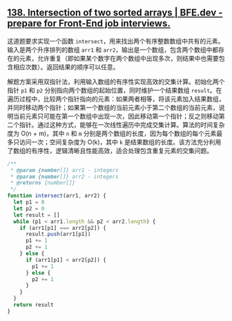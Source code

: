 ## [138. Intersection of two sorted arrays | BFE.dev - prepare for Front-End job interviews.](https://bigfrontend.dev/problem/intersection-of-two0-sorted-Arrays)

这道题要求实现一个函数 `intersect`，用来找出两个有序整数数组中共有的元素。输入是两个升序排列的数组 `arr1` 和 `arr2`，输出是一个数组，包含两个数组中都存在的元素，允许重复（即如果某个数字在两个数组中出现多次，则结果中也需要包含相应次数）。返回结果的顺序可以任意。

解题方案采用双指针法，利用输入数组的有序性实现高效的交集计算。初始化两个指针 `p1` 和 `p2` 分别指向两个数组的起始位置，同时维护一个结果数组 `result`。在遍历过程中，比较两个指针指向的元素：如果两者相等，将该元素加入结果数组，并同时移动两个指针；如果第一个数组的当前元素小于第二个数组的当前元素，说明当前元素只可能在第一个数组中出现一次，因此移动第一个指针；反之则移动第二个指针。通过这种方式，能够在一次线性遍历中完成交集计算。算法的时间复杂度为 O(n + m)，其中 `n` 和 `m` 分别是两个数组的长度，因为每个数组的每个元素最多只访问一次；空间复杂度为 O(k)，其中 `k` 是结果数组的长度。该方法充分利用了数组的有序性，逻辑清晰且性能高效，适合处理包含重复元素的交集问题。

```js
/**
 * @param {number[]} arr1 - integers
 * @param {number[]} arr2 - integers
 * @returns {number[]}
 */
function intersect(arr1, arr2) {
  let p1 = 0
  let p2 = 0
  let result = []
  while (p1 < arr1.length && p2 < arr2.length) {
    if (arr1[p1] === arr2[p2]) {
      result.push(arr1[p1])
      p1 += 1
      p2 += 1
    } else {
      if (arr1[p1] < arr2[p2]) {
        p1 += 1
      } else {
        p2 += 1
      }
    }
  }
  return result
}
```

